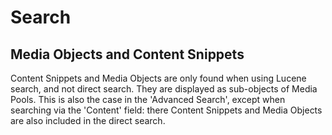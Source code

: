 # Search

## Media Objects and Content Snippets

Content Snippets and Media Objects are only found when using Lucene
search, and not direct search. They are displayed as sub-objects of
Media Pools. This is also the case in the 'Advanced Search', except
when searching via the 'Content' field: there Content Snippets and
Media Objects are also included in the direct search.
